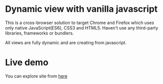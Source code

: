 # Dynamic view with vanilla javascript

This is a cross-browser solution to target Chrome and Firefox which uses only native JavaScript(ES6),  CSS3 and HTML5. Haven't use any third-party libraries, frameworks or bundlers. 

All views are fully dynamic and are creating from javascript.

# Live demo

You can explore site from [here](https://view-from-js.netlify.com)
